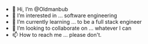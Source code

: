 - 👋 Hi, I’m @Oldmanbub
- 👀 I’m interested in ... software engineering 
- 🌱 I’m currently learning ... to be a full stack engineer
- 💞️ I’m looking to collaborate on ... whatever I can
- 📫 How to reach me ... please don't. 

<!---
Oldmanbub/Oldmanbub is a ✨ special ✨ repository because its `README.md` (this file) appears on your GitHub profile.
You can click the Preview link to take a look at your changes.
--->
